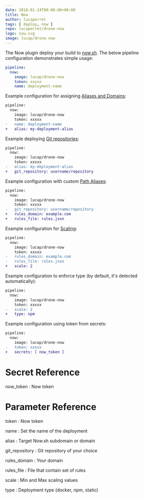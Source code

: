 ```yaml
---
date: 2018-01-24T00:00:00+00:00
title: Now
author: lucaperret
tags: [ deploy, now ]
repo: lucaperret/drone-now
logo: now.svg
image: lucap/drone-now
---
```


The Now plugin deploy your build to [now.sh](https://zeit.co/now). The below pipeline configuration demonstrates simple usage:

```yaml
pipeline:
  now:
    image: lucap/drone-now
    token: xxxxx
    name: deployment-name
```

Example configuration for assigning [Aliases and Domains](https://zeit.co/docs/features/aliases):

```diff
pipeline:
  now:
    image: lucap/drone-now
    token: xxxxx
-   name: deployment-name
+   alias: my-deployment-alias
```

Example deploying [Git repositories](https://zeit.co/docs/features/repositories):

```diff
pipeline:
  now:
    image: lucap/drone-now
    token: xxxxx
-   alias: my-deployment-alias
+   git_repository: username/repository
```

Example configuration with custom [Path Aliases](https://zeit.co/docs/features/path-aliases):

```diff
pipeline:
  now:
    image: lucap/drone-now
    token: xxxxx
-   git_repository: username/repository
+   rules_domain: example.com
+   rules_file: rules.json
```

Example configuration for [Scaling](https://zeit.co/docs/getting-started/scaling):

```diff
pipeline:
  now:
    image: lucap/drone-now
    token: xxxxx
-   rules_domain: example.com
-   rules_file: rules.json
+   scale: 2
```

Example configuration to enforce type (by default, it's detected automatically):

```diff
pipeline:
  now:
    image: lucap/drone-now
    token: xxxxx
-   scale: 2
+   type: npm
```

Example configuration using token from secrets:

```diff
pipeline:
  now:
    image: lucap/drone-now
-   token: xxxxx
+   secrets: [ now_token ]
```

# Secret Reference

now_token
: Now token

# Parameter Reference

token
: Now token

name
: Set the name of the deployment

alias
: Target Now.sh subdomain or domain

git_repository
: Git repository of your choice

rules_domain
: Your domain

rules_file
: File that contain set of rules

scale
: Min and Max scaling values

type
: Deployment type (docker, npm, static)